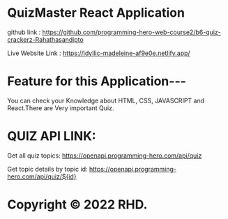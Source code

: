 # QuizMaster React Application
github link : https://github.com/programming-hero-web-course2/b6-quiz-crackerz-Rahathasandipto

Live Website Link : https://idyllic-madeleine-af9e0e.netlify.app/

# Feature for this Application---
You can check your Knowledge about HTML, CSS, JAVASCRIPT and React.There are Very important Quiz.

# QUIZ API LINK:
Get all quiz topics: https://openapi.programming-hero.com/api/quiz



Get topic details by topic id: https://openapi.programming-hero.com/api/quiz/${id}


# Copyright © 2022 RHD.